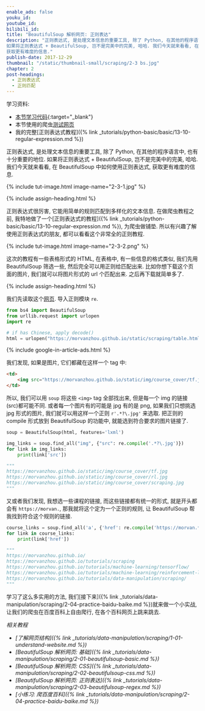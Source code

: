 ```yaml
---
enable_ads: false
youku_id:
youtube_id:
bilibili_id:
title: "BeautifulSoup 解析网页: 正则表达"
description: "正则表达式, 是处理文本信息的重要工具, 除了 Python, 在其他的程序语言中, 也有十分重要的地位.
如果将正则表达式 + BeautifulSoup, 岂不是完美中的完美, 哈哈. 我们今天就来看看, 在 BeautifulSoup 中如何使用正则表达式,
获取更有难度的信息."
publish-date: 2017-12-29
thumbnail: "/static/thumbnail-small/scraping/2-3 bs.jpg"
chapter: 2
post-headings:
  - 正则表达式
  - 正则匹配
---
```


学习资料:
  * [本节学习代码](https://github.com/MorvanZhou/easy-scraping-tutorial/blob/master/notebook/2-3-beautifulsoup-regex.ipynb){:target="_blank"}
  * 本节使用的爬虫[测试网页](/static/scraping/table.html)
  * 我的完整[正则表达式教程]({% link _tutorials/python-basic/basic/13-10-regular-expression.md %})


正则表达式, 是处理文本信息的重要工具, 除了 Python, 在其他的程序语言中, 也有十分重要的地位.
如果将正则表达式 + BeautifulSoup, 岂不是完美中的完美, 哈哈. 我们今天就来看看, 在 BeautifulSoup 中如何使用正则表达式,
获取更有难度的信息.


{% include tut-image.html image-name="2-3-1.jpg" %}



{% include assign-heading.html %}

正则表达式很厉害, 它能用简单的规则匹配到多样化的文本信息. 在做爬虫教程之前,
我特地做了一个[正则表达式的教程]({% link _tutorials/python-basic/basic/13-10-regular-expression.md %}), 为爬虫做铺垫.
所以有兴趣了解使用正则表达式的朋友, 都可以看看这个非常全的正则教程.

{% include tut-image.html image-name="2-3-2.png" %}

这次的教程有一些表格形式的 HTML, 在表格中, 有一些信息的格式类似, 我们先用 BeautifulSoup 筛选一些,
然后完全可以用正则给匹配出来. 比如你想下载这个页面的图片, 我们就可以将图片形式的 url 个匹配出来.
之后再下载就简单多了.






{% include assign-heading.html %}

我们先读取这个[网页](/static/scraping/table.html). 导入正则模块 `re`.

```python
from bs4 import BeautifulSoup
from urllib.request import urlopen
import re

# if has Chinese, apply decode()
html = urlopen("https://morvanzhou.github.io/static/scraping/table.html").read().decode('utf-8')
```

{% include google-in-article-ads.html %}

我们发现, 如果是图片, 它们都藏在这样一个 tag 中:

```html
<td>
    <img src="https://morvanzhou.github.io/static/img/course_cover/tf.jpg">
</td>
```

所以, 我们可以用 `soup` 将这些 `<img>` tag 全部找出来, 但是每一个 img 的链接(src)都可能不同.
或者每一个图片有的可能是 jpg 有的是 png, 如果我们只想挑选 jpg 形式的图片, 我们就可以用这样一个正则
`r'.*?\.jpg'` 来选取. 把正则的 compile 形式放到 BeautifulSoup 的功能中, 就能选到符合要求的图片链接了.

```python
soup = BeautifulSoup(html, features='lxml')

img_links = soup.find_all("img", {"src": re.compile('.*?\.jpg')})
for link in img_links:
    print(link['src'])

"""
https://morvanzhou.github.io/static/img/course_cover/tf.jpg
https://morvanzhou.github.io/static/img/course_cover/rl.jpg
https://morvanzhou.github.io/static/img/course_cover/scraping.jpg
"""
```

又或者我们发现, 我想选一些课程的链接, 而这些链接都有统一的形式, 就是开头都会有
`https://morvan.`, 那我就将这个定为一个正则的规则, 让 BeautifulSoup 帮我找到符合这个规则的链接.

```python
course_links = soup.find_all('a', {'href': re.compile('https://morvan.*')})
for link in course_links:
    print(link['href'])

"""
https://morvanzhou.github.io/
https://morvanzhou.github.io/tutorials/scraping
https://morvanzhou.github.io/tutorials/machine-learning/tensorflow/
https://morvanzhou.github.io/tutorials/machine-learning/reinforcement-learning/
https://morvanzhou.github.io/tutorials/data-manipulation/scraping/
"""
```


学习了这么多实用的方法, 我们[接下来]({% link _tutorials/data-manipulation/scraping/2-04-practice-baidu-baike.md %})就来做一个小实战,
让我们的爬虫在百度百科上自由爬行, 在各个百科网页上跳来跳去.






*相关教程*

* *[了解网页结构]({% link _tutorials/data-manipulation/scraping/1-01-understand-website.md %})*
* *[BeautifulSoup 解析网页: 基础]({% link _tutorials/data-manipulation/scraping/2-01-beautifulsoup-basic.md %})*
* *[BeautifulSoup 解析网页: CSS]({% link _tutorials/data-manipulation/scraping/2-02-beautifulsoup-css.md %})*
* *[BeautifulSoup 解析网页: 正则表达]({% link _tutorials/data-manipulation/scraping/2-03-beautifulsoup-regex.md %})*
* *[小练习: 爬百度百科]({% link _tutorials/data-manipulation/scraping/2-04-practice-baidu-baike.md %})*